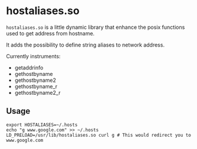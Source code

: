 hostaliases.so
==============

`hostaliases.so` is a little dynamic library that enhance the posix functions used to get address from hostname.

It adds the possibility to define string aliases to network address.

Currently instruments:

- getaddrinfo
- gethostbyname
- gethostbyname2
- gethostbyname_r
- gethostbyname2_r

Usage
------------

```
export HOSTALIASES=~/.hosts
echo "g www.google.com" >> ~/.hosts
LD_PRELOAD=/usr/lib/hostaliases.so curl g # This would redirect you to www.google.com
```

